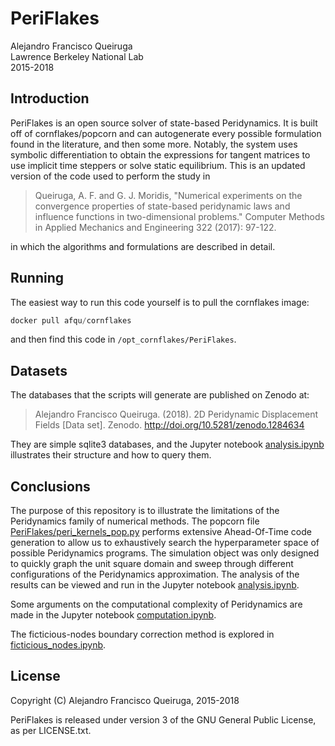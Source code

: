 # PeriFlakes

Alejandro Francisco Queiruga  
Lawrence Berkeley National Lab  
2015-2018

## Introduction

PeriFlakes is an open source solver of state-based Peridynamics.
It is built off of cornflakes/popcorn and can autogenerate every possible formulation found in the literature, and then some more.
Notably, the system uses symbolic differentiation to obtain the expressions for tangent matrices to use implicit time steppers or solve static equilibrium.
This is an updated version of the code used to perform the study in

> Queiruga, A. F. and G. J. Moridis, "Numerical experiments on
>  the convergence properties of state-based peridynamic laws and
>  influence functions in two-dimensional problems." Computer
>  Methods in Applied Mechanics and Engineering 322 (2017):
>  97-122.

in which the algorithms and formulations are described in detail.

## Running

The easiest way to run this code yourself is to pull the cornflakes image:
```python
docker pull afqu/cornflakes
```
and then find this code in `/opt_cornflakes/PeriFlakes`.

## Datasets

The databases that the scripts will generate are published on Zenodo
at:

> Alejandro Francisco Queiruga. (2018). 2D Peridynamic Displacement
> Fields [Data set]. Zenodo. http://doi.org/10.5281/zenodo.1284634

They are simple sqlite3 databases, and the Jupyter notebook
[analysis.ipynb](analysis.ipynb) illustrates their structure and how to query them.

## Conclusions

The purpose of this repository is to illustrate the limitations of
the Peridynamics family of numerical methods.
The popcorn file
[PeriFlakes/peri_kernels_pop.py](PeriFlakes/peri_kernels_pop.py)
performs extensive Ahead-Of-Time code generation to allow us to
exhaustively search the hyperparameter space of possible Peridynamics programs.
The simulation object was only designed to quickly graph the
unit square domain and sweep through different configurations of the
Peridynamics approximation.
The analysis of the results can be viewed and run in the Jupyter
notebook [analysis.ipynb](analysis.ipynb).

Some arguments on the computational complexity of Peridynamics are made in the
Jupyter notebook [computation.ipynb](computation.ipynb).

The ficticious-nodes boundary correction method is explored in
[ficticious_nodes.ipynb](ficticious_nodes.ipynb).

## License

Copyright (C) Alejandro Francisco Queiruga, 2015-2018

PeriFlakes is released under version 3 of the GNU General Public License, as per LICENSE.txt.
